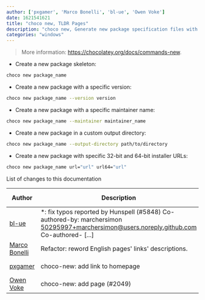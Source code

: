 ```yaml
---
author: ['pxgamer', 'Marco Bonelli', 'bl-ue', 'Owen Voke']
date: 1621541621
title: "choco new, TLDR Pages"
description: "choco new, Generate new package specification files with Chocolatey."
categories: "windows"
---
```

> More information: <https://chocolatey.org/docs/commands-new>.

- Create a new package skeleton:

```bash
choco new package_name
```

- Create a new package with a specific version:

```bash
choco new package_name --version version
```

- Create a new package with a specific maintainer name:

```bash
choco new package_name --maintainer maintainer_name
```

- Create a new package in a custom output directory:

```bash
choco new package_name --output-directory path/to/directory
```

- Create a new package with specific 32-bit and 64-bit installer URLs:

```bash
choco new package_name url="url" url64="url"
```
List of changes to this documentation


Author | Description | ISO 8601 Date | GitHub link
------|-----|-----|-----
[bl-ue](mailto:54780737+bl-ue@users.noreply.github.com) | *: fix typos reported by Hunspell (#5848) Co-authored-by: marchersimon <50295997+marchersimon@users.noreply.github.com> Co-authored- [...] | 2021-05-20T22:13:41 | [8ebd171d6f00](https://github.com/tldr-pages/tldr/commit/8ebd171d6f001698709fefc02b1fd5cc9f3a99c4)
[Marco Bonelli](mailto:marco@mebeim.net) | Refactor: reword English pages' links' descriptions. | 2019-06-03T14:19:41 | [66abb98ce935](https://github.com/tldr-pages/tldr/commit/66abb98ce935c0f4516bf30c4d6da72180d5a3ab)
[pxgamer](mailto:owzie123@gmail.com) | choco-new: add link to homepage | 2019-03-20T06:53:44 | [77380f8a6358](https://github.com/tldr-pages/tldr/commit/77380f8a63580bb23d3458869b7158fcccf8dcc6)
[Owen Voke](mailto:owzie123@gmail.com) | choco-new: add page (#2049) | 2018-03-29T18:03:34 | [a6b0c40794fc](https://github.com/tldr-pages/tldr/commit/a6b0c40794fcddb63435dc088bd26d9cc4e9a2b9)

